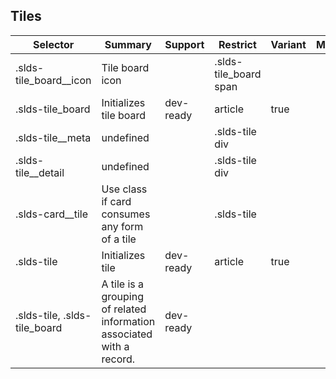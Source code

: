 

## Tiles

| Selector | Summary | Support | Restrict | Variant | Modifier |
|-------|-------|-------|-------|-------|-------|
| .slds-tile_board__icon | Tile board icon |   | .slds-tile_board span |   |   |
| .slds-tile_board | Initializes tile board | dev-ready | article | true |   |
| .slds-tile__meta | undefined |   | .slds-tile div |   |   |
| .slds-tile__detail | undefined |   | .slds-tile div |   |   |
| .slds-card__tile | Use class if card consumes any form of a tile |   | .slds-tile |   |   |
| .slds-tile | Initializes tile | dev-ready | article | true |   |
| .slds-tile, .slds-tile_board | A tile is a grouping of related information associated with a record. | dev-ready |   |   |   |